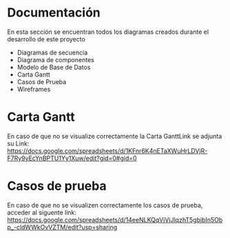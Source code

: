 # Documentación
En esta sección se encuentran todos los diagramas creados durante el desarrollo de este proyecto
- Diagramas de secuencia
- Diagrama de componentes
- Modelo de Base de Datos
- Carta Gantt
- Casos de Prueba
- Wireframes

# Carta Gantt
En caso de que no se visualize correctamente la Carta GanttLink se adjunta su Link: https://docs.google.com/spreadsheets/d/1KFnr6K4nETaXWuHrLDVjR-F7Ry9yEcYnBPTU1Yy1Xuw/edit?gid=0#gid=0
# Casos de prueba
En caso de que no se visualizen correctamente los casos de prueba, acceder al siguente link: https://docs.google.com/spreadsheets/d/14eeNLKQqVjVjJlqzhT5gbjbIn5Obp_-cldWWkOvVZTM/edit?usp=sharing 

